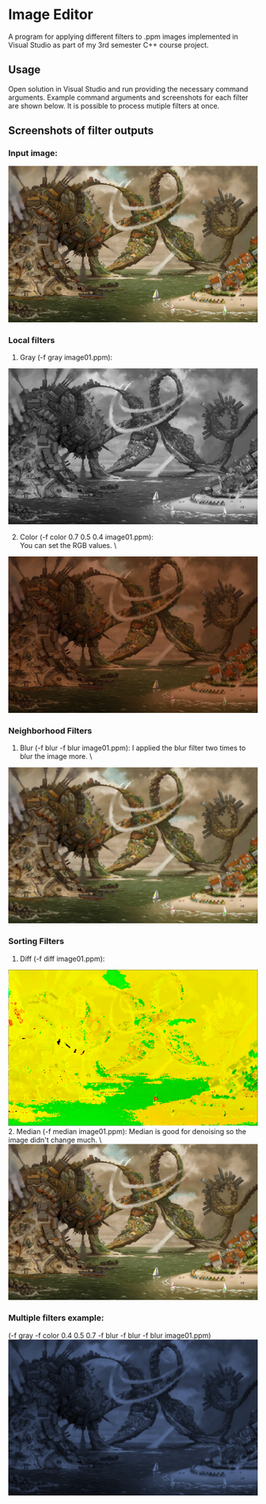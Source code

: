 # Image Editor
A program for applying different filters to .ppm images implemented in Visual Studio as part of my 3rd semester C++ course project.

## Usage
Open solution in Visual Studio and run providing the necessary command arguments. Example command arguments and screenshots for each filter are shown below. It is possible to process mutiple filters at once.

## Screenshots of filter outputs

### Input image:
<img src="./input.png">

### Local filters
1. Gray (-f gray image01.ppm):
<img src="./gray.png">

2. Color (-f color 0.7 0.5 0.4 image01.ppm): \
You can set the RGB values. \
<img src="./color.png">

### Neighborhood Filters
1. Blur (-f blur -f blur image01.ppm):
I applied the blur filter two times to blur the image more. \
<img src="./blur.png">


### Sorting Filters
1. Diff (-f diff image01.ppm):
<img src="./diff.png">
2. Median (-f median image01.ppm):
Median is good for denoising so the image didn't change much. \
<img src="./median.png">

### Multiple filters example:
(-f gray -f color 0.4 0.5 0.7 -f blur -f blur -f blur image01.ppm)
<img src="./multiple.png">
